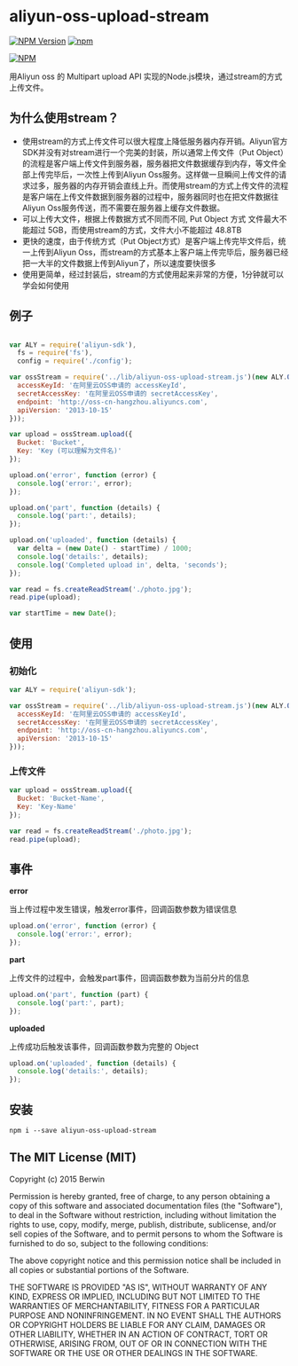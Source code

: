 # aliyun-oss-upload-stream

[![NPM Version](https://img.shields.io/npm/v/aliyun-oss-upload-stream.svg)]()
[![npm](https://img.shields.io/npm/dt/aliyun-oss-upload-stream.svg)]()

[![NPM](https://nodei.co/npm/aliyun-oss-upload-stream.png)](https://nodei.co/npm/aliyun-oss-upload-stream/)

用Aliyun oss 的 Multipart upload API 实现的Node.js模块，通过stream的方式上传文件。

## 为什么使用stream？

* 使用stream的方式上传文件可以很大程度上降低服务器内存开销。Aliyun官方SDK并没有对stream进行一个完美的封装，所以通常上传文件（Put Object）的流程是客户端上传文件到服务器，服务器把文件数据缓存到内存，等文件全部上传完毕后，一次性上传到Aliyun Oss服务。这样做一旦瞬间上传文件的请求过多，服务器的内存开销会直线上升。而使用stream的方式上传文件的流程是客户端在上传文件数据到服务器的过程中，服务器同时也在把文件数据往Aliyun Oss服务传送，而不需要在服务器上缓存文件数据。
* 可以上传大文件，根据上传数据方式不同而不同, Put Object 方式 文件最大不能超过 5GB，而使用stream的方式，文件大小不能超过 48.8TB
* 更快的速度，由于传统方式（Put Object方式）是客户端上传完毕文件后，统一上传到Aliyun Oss，而stream的方式基本上客户端上传完毕后，服务器已经把一大半的文件数据上传到Aliyun了，所以速度要快很多 
* 使用更简单，经过封装后，stream的方式使用起来非常的方便，1分钟就可以学会如何使用

## 例子

```javascript

var ALY = require('aliyun-sdk'),
  fs = require('fs'),
  config = require('./config');

var ossStream = require('../lib/aliyun-oss-upload-stream.js')(new ALY.OSS(config || {
  accessKeyId: '在阿里云OSS申请的 accessKeyId',
  secretAccessKey: '在阿里云OSS申请的 secretAccessKey',
  endpoint: 'http://oss-cn-hangzhou.aliyuncs.com',
  apiVersion: '2013-10-15'
}));

var upload = ossStream.upload({
  Bucket: 'Bucket',
  Key: 'Key (可以理解为文件名)'
});

upload.on('error', function (error) {
  console.log('error:', error);
});

upload.on('part', function (details) {
  console.log('part:', details);
});

upload.on('uploaded', function (details) {
  var delta = (new Date() - startTime) / 1000;
  console.log('details:', details);
  console.log('Completed upload in', delta, 'seconds');
});

var read = fs.createReadStream('./photo.jpg');
read.pipe(upload);

var startTime = new Date();
```

## 使用

### 初始化

```javascript
var ALY = require('aliyun-sdk');

var ossStream = require('../lib/aliyun-oss-upload-stream.js')(new ALY.OSS({
  accessKeyId: '在阿里云OSS申请的 accessKeyId',
  secretAccessKey: '在阿里云OSS申请的 secretAccessKey',
  endpoint: 'http://oss-cn-hangzhou.aliyuncs.com',
  apiVersion: '2013-10-15'
}));
```

### 上传文件

```javascript
var upload = ossStream.upload({
  Bucket: 'Bucket-Name',
  Key: 'Key-Name'
});

var read = fs.createReadStream('./photo.jpg');
read.pipe(upload);
```

## 事件

**error**

当上传过程中发生错误，触发error事件，回调函数参数为错误信息

```javascript
upload.on('error', function (error) {
  console.log('error:', error);
});
```
**part**

上传文件的过程中，会触发part事件，回调函数参数为当前分片的信息

```javascript
upload.on('part', function (part) {
  console.log('part:', part);
});
```

**uploaded**

上传成功后触发该事件，回调函数参数为完整的 Object

```javascript
upload.on('uploaded', function (details) {
  console.log('details:', details);
});

```

## 安装

```
npm i --save aliyun-oss-upload-stream
```

## The MIT License (MIT)

Copyright (c) 2015 Berwin

Permission is hereby granted, free of charge, to any person obtaining a copy
of this software and associated documentation files (the "Software"), to deal
in the Software without restriction, including without limitation the rights
to use, copy, modify, merge, publish, distribute, sublicense, and/or sell
copies of the Software, and to permit persons to whom the Software is
furnished to do so, subject to the following conditions:

The above copyright notice and this permission notice shall be included in all
copies or substantial portions of the Software.

THE SOFTWARE IS PROVIDED "AS IS", WITHOUT WARRANTY OF ANY KIND, EXPRESS OR
IMPLIED, INCLUDING BUT NOT LIMITED TO THE WARRANTIES OF MERCHANTABILITY,
FITNESS FOR A PARTICULAR PURPOSE AND NONINFRINGEMENT. IN NO EVENT SHALL THE
AUTHORS OR COPYRIGHT HOLDERS BE LIABLE FOR ANY CLAIM, DAMAGES OR OTHER
LIABILITY, WHETHER IN AN ACTION OF CONTRACT, TORT OR OTHERWISE, ARISING FROM,
OUT OF OR IN CONNECTION WITH THE SOFTWARE OR THE USE OR OTHER DEALINGS IN THE
SOFTWARE.
